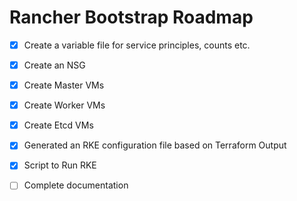# Rancher Bootstrap Roadmap

- [x] Create a variable file for service principles, counts etc.

- [x] Create an NSG

- [x] Create Master VMs

- [x] Create Worker VMs

- [x] Create Etcd VMs

- [x] Generated an RKE configuration file based on Terraform Output

- [x] Script to Run RKE

- [ ] Complete documentation